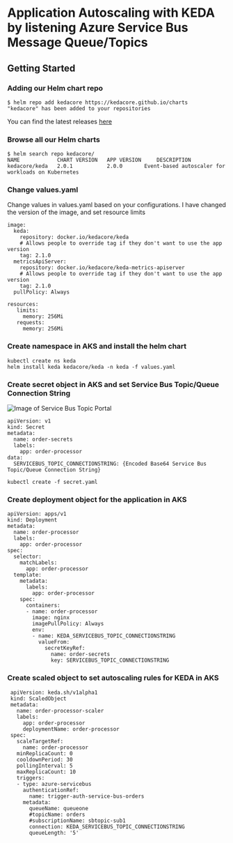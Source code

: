 # Application Autoscaling with KEDA by listening Azure Service Bus Message Queue/Topics 

## Getting Started
### Adding our Helm chart repo

```console
$ helm repo add kedacore https://kedacore.github.io/charts
"kedacore" has been added to your repositories
```
You can find the latest releases [here](https://github.com/kedacore/charts/releases)

### Browse all our Helm charts
```
$ helm search repo kedacore/
NAME            CHART VERSION   APP VERSION     DESCRIPTION
kedacore/keda	2.0.1        	2.0.0      	Event-based autoscaler for workloads on Kubernetes
```
### Change values.yaml
Change values in values.yaml based on your configurations. I have changed the version of the image, and set resource limits

```
image:
  keda:
    repository: docker.io/kedacore/keda
    # Allows people to override tag if they don't want to use the app version
    tag: 2.1.0
  metricsApiServer:
    repository: docker.io/kedacore/keda-metrics-apiserver
    # Allows people to override tag if they don't want to use the app version
    tag: 2.1.0
  pullPolicy: Always
```
```
resources: 
   limits:
     memory: 256Mi
   requests:
     memory: 256Mi
 ```
 ### Create namespace in AKS and install the helm chart
 ```
 kubectl create ns keda
 helm install keda kedacore/keda -n keda -f values.yaml
 ```
 ### Create secret object in AKS and set Service Bus Topic/Queue Connection String
 
 ![Image of Service Bus Topic Portal](https://github.com/erydrn/Azure-Service-Bus-Application-Autoscaling-with-KEDA/blob/main/images/ServiceBusQueueConnString.png)
 
  ```
  apiVersion: v1
  kind: Secret
  metadata:
    name: order-secrets
    labels:
      app: order-processor
  data:
    SERVICEBUS_TOPIC_CONNECTIONSTRING: {Encoded Base64 Service Bus Topic/Queue Connection String}
  ```
  ```
  kubectl create -f secret.yaml
  ```
  ### Create deployment object for the application in AKS
  ```
  apiVersion: apps/v1
  kind: Deployment
  metadata:
    name: order-processor
    labels:
      app: order-processor
  spec:
    selector:
      matchLabels:
        app: order-processor
    template:
      metadata:
        labels:
          app: order-processor
      spec:
        containers:
        - name: order-processor
          image: nginx
          imagePullPolicy: Always
          env:
          - name: KEDA_SERVICEBUS_TOPIC_CONNECTIONSTRING
            valueFrom:
              secretKeyRef:
                name: order-secrets
                key: SERVICEBUS_TOPIC_CONNECTIONSTRING
   ```
   ### Create scaled object to set autoscaling rules for KEDA in AKS
   ```
    apiVersion: keda.sh/v1alpha1
    kind: ScaledObject
    metadata:
      name: order-processor-scaler
      labels:
        app: order-processor
        deploymentName: order-processor
    spec:
      scaleTargetRef:
        name: order-processor
      minReplicaCount: 0
      cooldownPeriod: 30
      pollingInterval: 5
      maxReplicaCount: 10
      triggers:
      - type: azure-servicebus
        authenticationRef:
          name: trigger-auth-service-bus-orders
        metadata:
          queueName: queueone
          #topicName: orders
          #subscriptionName: sbtopic-sub1
          connection: KEDA_SERVICEBUS_TOPIC_CONNECTIONSTRING
          queueLength: '5'
